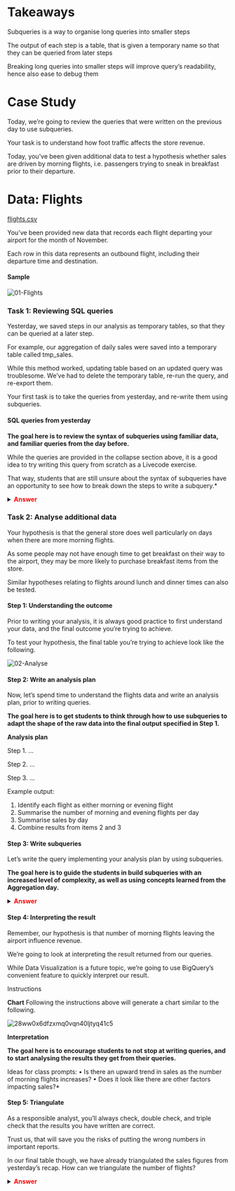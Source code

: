 # Takeaways
Subqueries is a way to organise long queries into smaller steps

The output of each step is a table, that is given a temporary name so that they can be queried from later steps

Breaking long queries into smaller steps will improve query’s readability, hence also ease to debug them

# Case Study

Today, we’re going to review the queries that were written on the previous day to use subqueries.

Your task is to understand how foot traffic affects the store revenue.

Today, you’ve been given additional data to test a hypothesis whether sales are driven by morning flights, i.e. passengers trying to sneak in breakfast prior to their departure.

# Data: Flights

[flights.csv](https://docs.google.com/spreadsheets/d/1d4KfqLYX5a2JH0dtBLhD959XNoJrzRDN32INE3u1NJs/edit?gid=2045233871#gid=2045233871)


You’ve been provided new data that records each flight departing your airport for the month of November.

Each row in this data represents an outbound flight, including their departure time and destination.

#### Sample

![01-Flights](https://github.com/user-attachments/assets/be5a1be3-767b-4a15-94bc-d3fe120a4115)



### Task 1: Reviewing SQL queries

Yesterday, we saved steps in our analysis as temporary tables, so that they can be queried at a later step.

For example, our aggregation of daily sales were saved into a temporary table called tmp_sales.

While this method worked, updating table based on an updated query was troublesome. We’ve had to delete the temporary table, re-run the query, and re-export them.

Your first task is to take the queries from yesterday, and re-write them using subqueries.

#### SQL queries from yesterday

**The goal here is to review the syntax of subqueries using familiar data, and familiar queries from the day before.**

While the queries are provided in the collapse section above, it is a good idea to try writing this query from scratch as a Livecode exercise.

That way, students that are still unsure about the syntax of subqueries have an opportunity to see how to break down the steps to write a subquery.*


<details>
    <summary> <font color="red"><b>Answer</b></font></summary>

```
WITH tmp_sales AS (
  SELECT
    DATE(date) AS `date`
    ,ROUND(SUM(amount),2) AS `sales`
  FROM `recapjoin.sales`
  GROUP BY DATE(date)
), tmp_traffic AS (
  SELECT
    date
    ,SUM(traffic) AS `traffic`
  FROM `recapjoin.traffic`
  GROUP BY date
)
SELECT
  sales.date
  ,sales.sales
  ,visitors.traffic
FROM tmp_sales sales
LEFT JOIN tmp_traffic visitors ON sales.date = visitors.date
ORDER BY date
```

</details>


### Task 2: Analyse additional data

Your hypothesis is that the general store does well particularly on days when there are more morning flights.

As some people may not have enough time to get breakfast on their way to the airport, they may be more likely to purchase breakfast items from the store.

Similar hypotheses relating to flights around lunch and dinner times can also be tested.

#### Step 1: Understanding the outcome

Prior to writing your analysis, it is always good practice to first understand your data, and the final outcome you’re trying to achieve.

To test your hypothesis, the final table you’re trying to achieve look like the following.

![02-Analyse](https://github.com/user-attachments/assets/b9b92525-d030-4048-b38c-703b411e4789)


#### Step 2: Write an analysis plan

Now, let’s spend time to understand the flights data and write an analysis plan, prior to writing queries.

**The goal here is to get students to think through how to use subqueries to adapt the shape of the raw data into the final output specified in Step 1.**

**Analysis plan**

Step 1. …

Step 2. …

Step 3. …

Example output:

1) Identify each flight as either morning or evening flight
2) Summarise the number of morning and evening flights per day
3) Summarise sales by day
4) Combine results from items 2 and 3


#### Step 3: Write subqueries

Let’s write the query implementing your analysis plan by using subqueries.

**The goal here is to guide the students in build subqueries with an increased level of complexity, as well as using concepts learned from the Aggregation day.**

<details>
    <summary> <font color="red"><b>Answer</b></font></summary>

```
WITH tmp_sales AS (
  SELECT
    DATE(date) AS `date`
    ,ROUND(SUM(amount),2) AS `sales`
  FROM `recapjoin.sales`
  GROUP BY DATE(date)
), tmp_flights AS (
  SELECT
    DATE(time) AS `date`
    ,SUM(CASE WHEN TIME(time) < TIME(8, 0, 0) THEN 1 ELSE 0 END) AS `morning_flights`,
    ,COUNT(*) AS `num_flights`
  FROM `recapjoin.flights`
  GROUP BY DATE(time)
)
SELECT
  sales.date
  ,sales.sales
  ,flights.morning_flights
  ,flights.num_flights
FROM tmp_sales sales
LEFT JOIN tmp_flights flights ON sales.date = flights.date
ORDER BY date
```

**Result**

<img width="558" alt="8m5xg3t1lxlesdkmzqy7a1kkeycd" src="https://github.com/user-attachments/assets/8901fa34-0ebc-4dd9-b4ad-e26283e7eccd" />


</details>


#### Step 4: Interpreting the result

Remember, our hypothesis is that number of morning flights leaving the airport influence revenue.

We’re going to look at interpreting the result returned from our queries.

While Data Visualization is a future topic, we’re going to use BigQuery’s convenient feature to quickly interpret our result.

Instructions

**Chart**
Following the instructions above will generate a chart similar to the following.

![28ww0x6dfzxmq0vqn40ljtyq41c5](https://github.com/user-attachments/assets/f1b88006-34e9-4f71-a440-e1f73a70e09a)



**Interpretation**

**The goal here is to encourage students to not stop at writing queries, and to start analysing the results they get from their queries.**

Ideas for class prompts: • Is there an upward trend in sales as the number of morning flights increases? • Does it look like there are other factors impacting sales?*

#### Step 5: Triangulate

As a responsible analyst, you’ll always check, double check, and triple check that the results you have written are correct.

Trust us, that will save you the risks of putting the wrong numbers in important reports.

In our final table though, we have already triangulated the sales figures from yesterday’s recap. How can we triangulate the number of flights?

<details>
    <summary> <font color="red"><b>Answer</b></font></summary>

```
WITH tmp_sales AS (
  SELECT
    DATE(date) AS `date`
    ,ROUND(SUM(amount),2) AS `sales`
  FROM `recapjoin.sales`
  GROUP BY DATE(date)
), tmp_flights AS (
  SELECT
    DATE(time) AS `date`
    ,SUM(CASE WHEN TIME(time) < TIME(8, 0, 0) THEN 1 ELSE 0 END) AS `morning_flights`,
    ,COUNT(*) AS `num_flights`
  FROM `recapjoin.flights`
  GROUP BY DATE(time)
), tmp_final AS (
  SELECT
    sales.date
    ,sales.sales
    ,flights.morning_flights
    ,flights.num_flights
  FROM tmp_sales sales
  LEFT JOIN tmp_flights flights ON sales.date = flights.date
  ORDER BY date
)
SELECT
  SUM(num_flights)
FROM tmp_final

# returns 886
```

```
SELECT
  COUNT(*)
FROM `recapjoin.flights`

# returns 886
```

</details>
